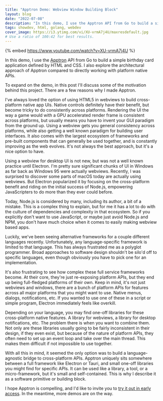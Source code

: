 ```yaml
---
title: "Apptron Demo: Webview Window Building Block"
layout: blog
date: "2022-07-08"
description: "In this demo, I use the Apptron API from Go to build a simple birthday card application defined by HTML and CSS."
tags: showdev, html, golang, webdev
cover_image: https://i3.ytimg.com/vi/XU-vrmA7j4U/maxresdefault.jpg
# Use a ratio of 100:42 for best results.
---
```

{% embed https://www.youtube.com/watch?v=XU-vrmA7j4U %}

In this demo, I use the [Apptron](https://progrium.com/blog/apptron-announcement/) API from Go to build a simple birthday card application defined by HTML and CSS. I also explore the architectural approach of Apptron compared to directly working with platform native APIs.

To expand on the demo, in this post I'll discuss some of the motivation behind this project. There are a few reasons why I made Apptron.

I've always loved the option of using HTML5 in webviews to build cross-platform native app UIs. Native controls definitely have their benefit, but become tricky to do consistently across platforms. Rendering the UI the way a game would with a GPU accelerated render frame is consistent across platforms, but usually means you have to invent your GUI paradigm from the ground up. Using a webview gets you general consistency across platforms, while also getting a well known paradigm for building user interfaces. It also comes with the largest ecosystem of frameworks and pre-built components that can generally be used together, and is constantly improving as the web evolves. It's not always the best approach, but it's a nice option to have.

Using a webview for desktop UI is not new, but was not a well known practice until Electron. I'm pretty sure significant chunks of UI in Windows as far back as Windows 95 were actually webviews. Recently, I was surprised to discover some parts of macOS today are actually using webviews. But Electron popularized it by focusing on the cross-platform benefit and riding on the initial success of Node.js, empowering JavaScripters to do more than they ever could before.

Today, Node.js is considered by many, including its author, a bit of a mistake. This is a complex thing to explain, but for me it has a lot to do with the culture of dependencies and complexity in that ecosystem. So if you explicitly don't want to use JavaScript, or maybe just avoid Node.js and NPM, you don't have much choice when it comes to easily making webview based apps.

Luckily, we've been seeing alternative frameworks for a couple different languages recently. Unfortunately, any language-specific framework is limited to that language. This has always frustrated me as a polyglot programmer. Broad approaches to software design shouldn't be silo'd off to specific languages, even though obviously you have to pick one for an implementation.

It's also frustrating to see how complex these full service frameworks become. At their core, they're just re-exposing platform APIs, but they end up being full-fledged platforms of their own. Keep in mind, it's not just webviews and windows, there are a bunch of platform APIs for features across all major platforms that you might want to use. Native menus, dialogs, notifications, etc. If you wanted to use one of these in a script or simple program, Electron immediately feels like overkill.

Depending on your language, you may find one-off libraries for these cross-platform native features. A library for webviews, a library for desktop notifications, etc. The problem there is when you want to combine them. Not only are these libraries usually going to be fairly inconsistent in their design, if they even exist, but because of the nature of platform APIs, they often need to set up an event loop and take over the main thread. This makes them difficult if not impossible to use together. 

With all this in mind, it seemed the only option was to build a language-agnostic bridge to cross-platform APIs. Apptron uniquely sits somewhere between a full framework like Electron or Tauri, and small one-off libraries you might find for specific APIs. It can be used like a library, a tool, or a micro-framework, but it's small and self-contained. This is why I describe it as a software primitive or building block. 

I hope Apptron is compelling, and I'd like to invite you to [try it out in early access](https://tractor.dev/apptron/). In the meantime, more demos are on the way.

